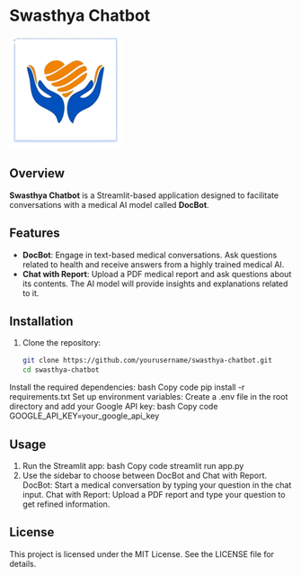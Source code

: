# Swasthya Chatbot

![Swasthya Logo](logo.png)

## Overview
**Swasthya Chatbot** is a Streamlit-based application designed to facilitate conversations with a medical AI model called **DocBot**. 

## Features
- **DocBot**: Engage in text-based medical conversations. Ask questions related to health and receive answers from a highly trained medical AI.
- **Chat with Report**: Upload a PDF medical report and ask questions about its contents. The AI model will provide insights and explanations related to it.

## Installation
1. Clone the repository:
   ```bash
   git clone https://github.com/yourusername/swasthya-chatbot.git
   cd swasthya-chatbot
Install the required dependencies:
bash
Copy code
pip install -r requirements.txt
Set up environment variables:
Create a .env file in the root directory and add your Google API key:
bash
Copy code
GOOGLE_API_KEY=your_google_api_key

## Usage
1. Run the Streamlit app:
  bash
  Copy code
  streamlit run app.py
2. Use the sidebar to choose between DocBot and Chat with Report.
  DocBot: Start a medical conversation by typing your question in the chat input.
  Chat with Report: Upload a PDF report and type your question to get refined information.

## License
This project is licensed under the MIT License. See the LICENSE file for details.
